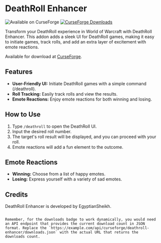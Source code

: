 # DeathRoll Enhancer

![Available on CurseForge](https://img.shields.io/badge/Available_on-CurseForge-6441A4?style=flat&logo=curseforge)
[![CurseForge Downloads](https://img.shields.io/badge/dynamic/json?color=blue&label=downloads&query=%24.downloads&suffix=+total&url=https%3A%2F%2Fexample.com%2Fapi%2Fcurseforge%2Fdeathroll-enhancer%2Fdownloads.json)](https://www.curseforge.com/wow/addons/deathroll-enhancer)

Transform your DeathRoll experience in World of Warcraft with DeathRoll Enhancer. This addon adds a sleek UI for DeathRoll games, making it easy to initiate games, track rolls, and add an extra layer of excitement with emote reactions.

Available for download at [CurseForge](https://www.curseforge.com/wow/addons/deathroll-enhancer).

## Features

- **User-Friendly UI:** Initiate DeathRoll games with a simple command (/deathroll).
- **Roll Tracking:** Easily track rolls and view the results.
- **Emote Reactions:** Enjoy emote reactions for both winning and losing.

## How to Use

1. Type `/deathroll` to open the DeathRoll UI.
2. Input the desired roll number.
3. The target's roll result will be displayed, and you can proceed with your roll.
4. Emote reactions will add a fun element to the outcome.

## Emote Reactions

- **Winning:** Choose from a list of happy emotes.
- **Losing:** Express yourself with a variety of sad emotes.

## Credits

DeathRoll Enhancer is developed by EgyptianSheikh.
```

Remember, for the downloads badge to work dynamically, you would need an API endpoint that provides the current download count in JSON format. Replace the `https://example.com/api/curseforge/deathroll-enhancer/downloads.json` with the actual URL that returns the downloads count.
